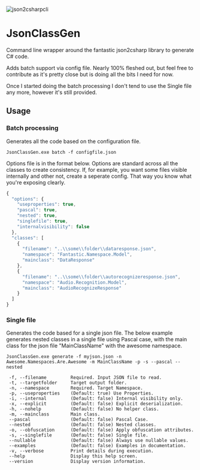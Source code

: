 ![json2csharpcli](https://user-images.githubusercontent.com/252951/27512251-e59a1c94-597d-11e7-9c32-53b37befc85c.png)
# JsonClassGen
Command line wrapper around the fantastic json2csharp library to generate C# code.

Adds batch support via config file.  Nearly 100% fleshed out, but feel free to contribute as it's pretty close but is doing all the bits I need for now.  

Once I started doing the batch processing I don't tend to use the Single file any more, however it's still provided.

## Usage 
### Batch processing
Generates all the code based on the configuration file.
```
JsonClassGen.exe batch -f configfile.json 
```
Options file is in the format below.  Options are standard across all the classes to create consistency.  If, for example, you want some files visible internally and other not, create a seperate config.  That way you know what you're exposing clearly.

``` javascript
{
  "options": {
    "useproperties": true,
    "pascal": true,
    "nested": true,
    "singlefile": true,
    "internalvisibility": false
  },
  "classes": [
    {
      "filename": "..\\some\\folder\\dataresponse.json",
      "namespace": "Fantastic.Namespace.Model",
      "mainclass": "DataResponse"
    },
    {
      "filename": "..\\some\\folder\\autorecognizeresponse.json",
      "namespace": "Audio.Recognition.Model",
      "mainclass": "AudioRecognizeResponse"
    }
  ]
}

```
### Single file
Generates the code based for a single json file.  The below example generates nested classes in a single file using Pascal case, with the main class for the json file "MainClassName" with the awesome namespace.

```
JsonClassGen.exe generate -f myjson.json -n Awesome.Namespaces.Are.Awesome -m MainClassName -p -s --pascal --nested

 -f, --filename         Required. Input JSON file to read.
 -t, --targetfolder     Target output folder.
 -n, --namespace        Required. Target Namespace.
 -p, --useproperties    (Default: true) Use Properties.
 -i, --internal         (Default: false) Internal visibility only.
 -x, --explicit         (Default: false) Explicit deserialization.
 -h, --nohelp           (Default: false) No helper class.
 -m, --mainclass        Main class.
 --pascal               (Default: false) Pascal Case.
 --nested               (Default: false) Nested classes.
 -o, --obfuscation      (Default: false) Apply obfuscation attributes.
 -s, --singlefile       (Default: false) Single file.
 --nullable             (Default: false) Always use nullable values.
 --examples             (Default: false) Examples in documentation.
 -v, --verbose          Print details during execution.
 --help                 Display this help screen.
 --version              Display version information.
```
